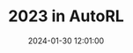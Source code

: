 ---
layout: post
title: 2023 in AutoRL
date: 2024-01-30 12:01:00
description: Blog post summarizing the most interesting AutoRL results from 2023
redirect: https://autorl.org/blog/retrospective/
---